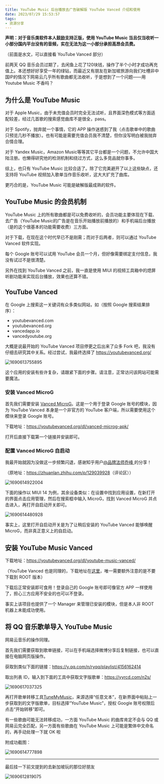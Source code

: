 ```yaml
---
title: YouTube Music 后台播放去广告破解版 YouTube Vanced 介绍和使用
date: 2023/07/29 15:53:57
tags:
- 资源分享
---
```


**声明：对于音乐类软件本人鼓励支持正版，使用 YouTube Music 当且仅当收听一小部分国内平台没有的音频，实在无法为这一小部分承担高昂会员费。**

（前面是水文，可以直接看 YouTube Vanced 部分）

前两天 QQ 音乐会员过期了，去闲鱼上花了120块钱，操作了半个小时才成功再充值上。本还想好好享受一年的绿钻，而最近又有朋友在新加坡旅游向我们吐槽非中国IP的情况下网易云几乎所有歌曲都无法收听，于是想到了一个问题——用 Youtube Music 不香吗？

## 为什么是 YouTube Music

对于 Apple Music，由于未充值会员时完全无法试听，且界面深色模式等方面适配较差，经过几首歌的搜索感觉曲库不是很全，pass。

对于 Spotify，抛弃就一个事情，它的 APP 操作迷惑到了我（点击歌单中的歌曲只预览几秒不播放）。也有可能是需要充值会员我不清楚，但你没写明白被我抛弃合情合理。

对于 Yandex Music，Amazon Music等等其它平台都是一个问题，不允许中国大陆注册。也懒得研究他的检测机制和绕过方式，这么多竞品就你事多。

综上，也只有 YouTube Music 比较合适了。除了它完美避开了以上这些缺点，还支持将 YouTube 视频加入歌单当作音乐收听，这大大扩充了曲库。

更巧合的是，YouTube Music 可能是破解版最成熟的软件。

## YouTube Music 的会员机制

YouTube Music 上的所有歌曲都是可以免费收听的，会员功能主要体现在下载、去广告（YouTube Music的广告是在音乐开始播放前播放的）和手机端后台播放（是的这个很基本的功能需要收费）三方面。

对于下载，在现在这个时代早已不是刚需；而对于后两者，则可以通过 YouTube Vanced 软件实现。

每个 Google 账号可以试用 YouTube 会员一个月，但好像需要绑定支付信息，我没有试过不是很清楚。

另外在找到 YouTube Vanced 之前，我一直是使用 MIUI 的视频工具箱中的熄屏听剧功能来实现后台播放，效果也还算不错。

## YouTube Vanced

在 Google 上搜索这一关键词有众多类似网站，如（按照 Google 搜索结果排序）：

- youtubevanced.com
- youtubevanced.org
- vancedapp.io
- vancedyoutube.org

大概是说最开始的 YouTube Vanced 项目停更之后出来了众多 Fork 吧，我没有仔细去研究其中关系。经过尝试，我最终选择了 <https://youtubevanced.org/>

![1690613755895](https://cdn.yixiangzhilv.com/images/a8f199f2c211aa6b14b1955e4d494995.png)

这个应用的安装有些许复杂，请跟紧下面的步骤。请注意，正常访问该网站可能需要魔法。

### 安装 Vanced MicroG

首先我们需要安装 [Vanced MicroG](https://youtubevanced.org/vanced-microg-apk/)。这是一个用于登录 Google 账号的模块，因为 YouTube Vanced 本身是一个非官方的 YouTube 客户端，所以需要使用这个模块来登录 Google 账号。

下载地址：<https://youtubevanced.org/dl/vanced-microg-apk/>

打开后直接下载第一个链接并安装即可。

### 配置 Vanced MicroG 自启动

我最开始就因为没做这一步频繁闪退，感谢知乎用户[@品牌法师乔峰
](https://www.zhihu.com/people/homercharles)的分享！

（原地址：<https://zhuanlan.zhihu.com/p/129039928>（评论区））

![1690614922004](https://cdn.yixiangzhilv.com/images/bd6fc71fd90446d39cce1e4138de6455.png)

下面的操作以 MIUI 14 为例，其余设备类似：在设置中找到应用设置，在新打开的界面点击应用管理，然后在搜索框中输入 MicroG，找到 Vanced MicroG 并点击进入，再打开自启动开关即可。

![1690614480928](https://cdn.yixiangzhilv.com/images/de728d3196983cbe23338552f4d64b80.png)

事实上，这里打开自启动开关是为了让稍后安装的 YouTube Vanced 能够唤醒 MicroG，而非真正意义上的自启动。

## 安装 YouTube Music Vanced

下载地址：<https://youtubevanced.org/dl/youtube-music-vanced/>

（YouTube Vanced 也是同理的，下载地址在[这里](https://youtubevanced.org/dl/vanced-unofficial-versions/)，唯一需要额外注意的是不要下载到 ROOT 版本）

下载后正常安装即可食用！登录自己的 Google 账号即可像官方 APP 一样使用了，担心三方应用不安全的也可以不登录。

事实上该项目也提供了一个 Manager 来管理已安装的模块，但是本人非 ROOT 机器上未能成功使用。

## 将 QQ 音乐歌单导入 YouTube Music

网易云音乐的操作同理。

首先我们需要获取到歌单链接，可以在手机端选择微博分享后复制链接，也可以直接在电脑网页版操作。

获取到类似下面的链接：<https://y.qq.com/n/ryqq/playlist/4156162414>

取出列表 ID，输入到下面的工具中获取文字版歌单：<https://yyrcd.com/n2s/>

![1690617037325](https://cdn.yixiangzhilv.com/images/da6072c777e8eb0f4eeda269d7e42a20.png)

再打开歌单转移工具[TuneMyMusic](https://www.tunemymusic.com/zh-CN/transfer)，来源选择“任意文本”，在新界面中粘贴上一步获取到的文字版歌单，目标选择“YouTube Music”，授权 Google 账号权限后点击“开始转移”即可。

有一些歌曲可能无法转移成功，一方面 YouTube Music 的曲库肯定不会与 QQ 或网易云完全匹配，另一方面有些歌曲在 YouTube Music 上可能是繁体中文命名的，再手动处理一下就 OK 啦

附成功截图：

![1690614777898](https://cdn.yixiangzhilv.com/images/97a5c4a05c6ea1c5a7d0fcea35466981.png)

---

最后挂一下前文提到的去新加坡玩的那位好朋友

![1690612819075](https://cdn.yixiangzhilv.com/images/91fbd548723009ad2b0c4b590779f5a5.png)
